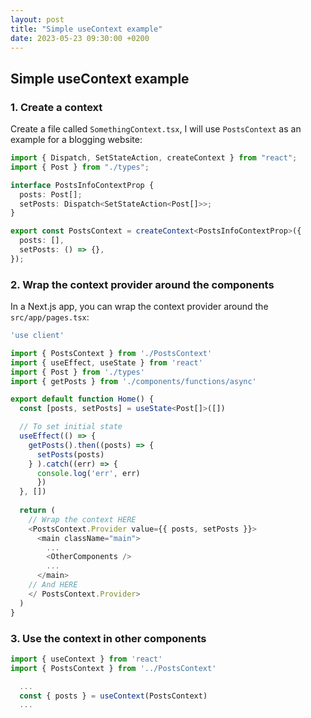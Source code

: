 ```yaml
---
layout: post
title: "Simple useContext example" 
date: 2023-05-23 09:30:00 +0200
---
```


## Simple useContext example


### 1. Create a context

Create a file called `SomethingContext.tsx`, I will use `PostsContext` as an example for a blogging website:

```typescript
import { Dispatch, SetStateAction, createContext } from "react";
import { Post } from "./types";

interface PostsInfoContextProp {
  posts: Post[];
  setPosts: Dispatch<SetStateAction<Post[]>>;
}

export const PostsContext = createContext<PostsInfoContextProp>({
  posts: [],
  setPosts: () => {},
});
```

### 2. Wrap the context provider around the components

In a Next.js app, you can wrap the context provider around the `src/app/pages.tsx`:

```typescript
'use client'

import { PostsContext } from './PostsContext'
import { useEffect, useState } from 'react'
import { Post } from './types'
import { getPosts } from './components/functions/async'

export default function Home() {
  const [posts, setPosts] = useState<Post[]>([])

  // To set initial state
  useEffect(() => {
    getPosts().then((posts) => {
      setPosts(posts)
    } ).catch((err) => {
      console.log('err', err)
      })
  }, [])
  
  return (
    // Wrap the context HERE
    <PostsContext.Provider value={{ posts, setPosts }}>
      <main className="main">
        ...
        <OtherComponents />
        ...
      </main>
    // And HERE
    </ PostsContext.Provider>
  )
}
```

### 3. Use the context in other components

```typescript
import { useContext } from 'react'
import { PostsContext } from '../PostsContext'

  ...
  const { posts } = useContext(PostsContext)
  ...
```

